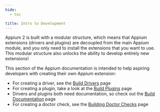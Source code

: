 ```yaml
---
hide:
  - toc

title: Intro to Development
---
```


Appium 2 is built with a modular structure, which means that Appium extensions (drivers and plugins)
are decoupled from the main Appium module, and you only need to install the extensions that you
want to use. This modular structure also unlocks the ability to develop entirely new extensions!

This section of the Appium documentation is intended to help aspiring developers with creating their
own Appium extension:

* For creating a driver, see the [Build Drivers](./build-drivers.md) page
* For creating a plugin, take a look at the [Build Plugins](build-plugins.md) page
* Drivers and plugins both need documentation, so check out the [Build Documentation](./build-docs.md) page
* For creating a doctor check, see the [Building Doctor Checks](./build-doctor-checks.md) page
